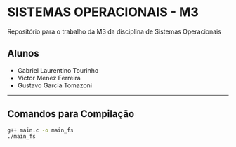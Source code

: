 # SISTEMAS OPERACIONAIS - M3

Repositório para o trabalho da M3 da disciplina de Sistemas Operacionais

## Alunos

- Gabriel Laurentino Tourinho  
- Victor Menez Ferreira
- Gustavo Garcia Tomazoni

---

## Comandos para Compilação

```bash
g++ main.c -o main_fs
./main_fs
